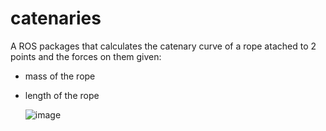 # catenaries
A ROS packages that calculates the catenary curve of a rope atached to 2 points and the forces on them given: 
- mass of the rope 
- length of the rope


  ![image](https://user-images.githubusercontent.com/37310507/168176265-0c78a441-4f37-42e6-bcb8-e3279c7717b2.png)
